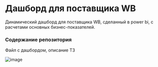 # Дашборд для поставщика WB
Динамический дашборд для поставщика WB, сделанный в power bi, c расчетами основных бизнес-показателей.
### Содержание репозитория
Файл с дашбордом, описание ТЗ
   

![image](https://github.com/rdgogolev/dashbord_wb_supplier_/assets/125568076/c42d09cb-1197-4c33-8860-e2d0eed5a4b8)

